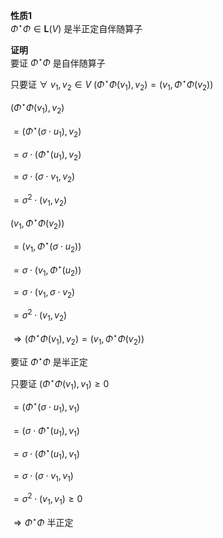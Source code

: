 **性质1**  
$\Phi^\star\Phi\in\mathbf{L}(V)$ 是半正定自伴随算子  
  
**证明**  
要证 $\Phi^\star\Phi$ 是自伴随算子  
  
只要证 $\forall\ v_1,v_2\in V\ (\Phi^\star\Phi(v_1),v_2)=(v_1,\Phi^\star\Phi(v_2))$  
  
$(\Phi^\star\Phi(v_1),v_2)$  
  
$=(\Phi^\star(\sigma\cdot u_1),v_2)$  
  
$=\sigma\cdot(\Phi^\star(u_1),v_2)$  
  
$=\sigma\cdot(\sigma\cdot v_1,v_2)$  
  
$=\sigma^2\cdot(v_1,v_2)$  
  
$(v_1,\Phi^\star\Phi(v_2))$  
  
$=(v_1,\Phi^\star(\sigma\cdot u_2))$  
  
$=\sigma\cdot(v_1,\Phi^\star(u_2))$  
  
$=\sigma\cdot(v_1,\sigma\cdot v_2)$  
  
$=\sigma^2\cdot(v_1,v_2)$  
  
$\Rightarrow(\Phi^\star\Phi(v_1),v_2)=(v_1,\Phi^\star\Phi(v_2))$  
  
要证 $\Phi^\star\Phi$ 是半正定  
  
只要证 $(\Phi^\star\Phi(v_1),v_1)\geq0$  
  
$=(\Phi^\star(\sigma\cdot u_1),v_1)$  
  
$=(\sigma\cdot \Phi^\star(u_1),v_1)$  
  
$=\sigma\cdot(\Phi^\star(u_1),v_1)$  
  
$=\sigma\cdot(\sigma\cdot v_1,v_1)$  
  
$=\sigma^2\cdot(v_1,v_1)\geq0$  
  
$\Rightarrow\Phi^\star\Phi$ 半正定  
